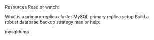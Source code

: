 Resources
Read or watch:

What is a primary-replica cluster
MySQL primary replica setup
Build a robust database backup strategy
man or help:

mysqldump
